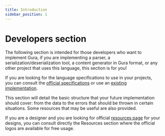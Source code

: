 ```yaml
---
title: Introduction
sidebar_position: 1
---
```


# Developers section

The following section is intended for those developers who want to implement Gura, if you are implementing a parser, a serialization/deserialization tool, a content generator in Gura format, or any other project that uses this language, this section is for you!

If you are looking for the language specifications to use in your projects, you can consult the [official specifications][specs] or use an [existing implementation][implementations].

This section will detail the basic structure that your future implementation should cover: from the data to the errors that should be thrown in certain situations. Some resources that may be useful are also provided.

If you are a designer and you are looking for official [resources page][resources] for your designs, you can consult directly the Resources section where the official logos are available for free usage.

[specs]: /docs/gura
[implementations]: https://github.com/gura-conf/gura#library-implementations
[resources]: /resources